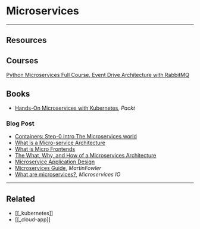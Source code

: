 # Microservices

---

## Resources

## Courses

[Python Microservices Full Course, Event Drive Architecture with RabbitMQ](https://www.youtube.com/watch?v=ddrucr_aAzA)

## Books

- [Hands-On Microservices with Kubernetes](https://www.packtpub.com/product/hands-on-microservices-with-kubernetes/9781789805468), _Packt_

### Blog Post

- [Containers: Step-0 Intro The Microservices world](https://mamonrasoolabdali.medium.com/containers-step-0-into-the-microservices-world-dd0fff41bdef)
- [What is a Micro-service Architecture](https://www.docker.com/resources/what-container)
- [What is Micro Frontends](https://www.gsavitha.in/posts/micro-frontends/)
- [The What, Why, and How of a Microservices Architecture](https://medium.com/hashmapinc/the-what-why-and-how-of-a-microservices-architecture-4179579423a9)
- [Microservice Application Design](https://docs.microsoft.com/en-us/dotnet/architecture/microservices/multi-container-microservice-net-applications/microservice-application-design)
- [Microservices Guide](https://martinfowler.com/microservices/), _MartinFowler_
- [What are microservices?](https://microservices.io/), _Microservices IO_

---

## Related

- [[_kubernetes]]
- [[_cloud-app]]
